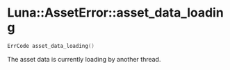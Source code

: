 # Luna::AssetError::asset_data_loading

```c++
ErrCode asset_data_loading()
```

The asset data is currently loading by another thread. 

